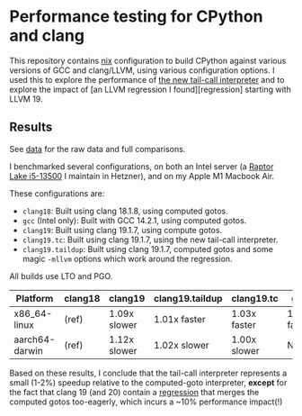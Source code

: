# Performance testing for CPython and clang

This repository contains [nix][nix] configuration to build CPython
against various versions of GCC and clang/LLVM, using various
configuration options. I used this to explore the performance of [the
new tail-call interpreter][tailcall] and to explore the impact of [an
LLVM regression I found][regression] starting with LLVM 19.

[nix]: https://nixos.org/
[tailcall]: https://github.com/python/cpython/pull/128718

## Results

See [data](data/) for the raw data and full comparisons.

I benchmarked several configurations, on both an Intel server (a
[Raptor Lake i5-13500][intel] I maintain in Hetzner), and on my Apple
M1 Macbook Air.

[intel]: https://www.intel.com/content/www/us/en/products/sku/230580/intel-core-i513500-processor-24m-cache-up-to-4-80-ghz/specifications.html
[nix-config]: https://github.com/nelhage/cpython-interp-perf/

These configurations are:
- `clang18`: Built using clang 18.1.8, using computed gotos.
- `gcc` (Intel only): Built with GCC 14.2.1, using computed gotos.
- `clang19`: Built using clang 19.1.7, using compute gotos.
- `clang19.tc`: Built using clang 19.1.7, using the new tail-call interpreter.
- `clang19.taildup`: Built using clang 19.1.7, computed gotos and some magic `-mllvm` options which work around the regression.

All builds use LTO and PGO.

| Platform       | clang18 | clang19      | clang19.taildup | clang19.tc   | gcc          |
|----------------|---------|--------------|-----------------|--------------|--------------|
| x86_64-linux   | (ref)   | 1.09x slower | 1.01x faster    | 1.03x faster | 1.02x faster |
| aarch64-darwin | (ref)   | 1.12x slower | 1.02x slower    | 1.00x slower | N/A          |

Based on these results, I conclude that the tail-call interpreter
represents a small (1-2%) speedup relative to the computed-goto
interpreter, **except** for the fact that clang 19 (and 20) contain a
[regression][clang-bug] that merges the computed gotos too-eagerly,
which incurs a ~10% performance impact(!)

[clang-bug]: https://github.com/llvm/llvm-project/issues/106846
